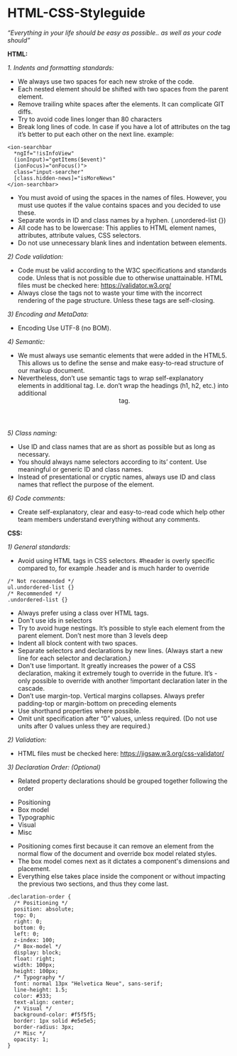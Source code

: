 # HTML-CSS-Styleguide

*“Everything in your life should be easy as possible.. as well as your code should”*

**HTML:**

*1. Indents and formatting standards:*
- We always use two spaces for each new stroke of the code.
- Each nested element should be shifted with two spaces from the parent element.
- Remove trailing white spaces after the elements. It can complicate GIT diffs.
- Try to avoid code lines longer than 80 characters
- Break long lines of code. In case if you have a lot of attributes on the tag it’s better to put each other on the next line.
example:
```
<ion-searchbar 
  *ngIf="!isInfoView" 
  (ionInput)="getItems($event)" 
  (ionFocus)="onFocus()"> 
  class="input-searcher" 
  [class.hidden-news]="isMoreNews" 
</ion-searchbar>
```
- You must avoid of using the spaces in the names of files. However, you must use quotes if the value contains spaces and you decided to use these.
- Separate words in ID and class names by a hyphen. (.unordered-list {})
- All code has to be lowercase: This applies to HTML element names, attributes, attribute values, CSS selectors.
- Do not use unnecessary blank lines and indentation between elements.

*2) Code validation:*
- Code must be valid according to the W3C specifications and standards code. Unless that is not possible due to otherwise unattainable.
HTML files must be checked here: https://validator.w3.org/
- Always close the tags not to waste your time with the incorrect rendering of the page structure. Unless these tags are self-closing.

*3) Encoding and MetaData:*
- Encoding Use UTF-8 (no BOM).

*4) Semantic:*
- We must always use semantic elements that were added in the HTML5. This allows us to define the sense and make easy-to-read structure of our markup document.
- Nevertheless, don’t use semantic tags to wrap self-explanatory elements in additional tag. I.e. don’t wrap the headings (h1, h2, etc.) into additional <header> tag.

*5) Class naming:*
- Use ID and class names that are as short as possible but as long as necessary.
- You should always name selectors according to its’ content. Use meaningful or generic ID and class names.
- Instead of presentational or cryptic names, always use ID and class names that reflect the purpose of the element.

*6) Code comments:*
- Create self-explanatory, clear and easy-to-read code which help other team members understand everything without any comments.

**CSS:**

*1) General standards:*
- Avoid using HTML tags in CSS selectors. #header is overly specific compared to, for example .header and is much harder to override
```
/* Not recommended */
ul.undordered-list {}
/* Recommended */
.undordered-list {}
```
- Always prefer using a class over HTML tags.
- Don't use ids in selectors
- Try to avoid huge nestings. It’s possible to style each element from the parent element. Don’t nest more than 3 levels deep
- Indent all block content with two spaces.
- Separate selectors and declarations by new lines. (Always start a new line for each selector and declaration.)
- Don't  use !important. It greatly increases the power of a CSS declaration, making it extremely tough to override in the future. It’s - only possible to override with another !important declaration later in the cascade.
- Don’t use margin-top. Vertical margins collapses. Always prefer padding-top or margin-bottom on preceding elements
- Use shorthand properties where possible.
- Omit unit specification after “0” values, unless required. (Do not use units after 0 values unless they are required.)

*2) Validation:*
- HTML files must be checked here: https://jigsaw.w3.org/css-validator/

*3) Declaration Order: (Optional)*
- Related property declarations should be grouped together following the order 
* Positioning
* Box model
* Typographic
* Visual
* Misc
- Positioning comes first because it can remove an element from the normal flow of the document and override box model related styles.
- The box model comes next as it dictates a component's dimensions and placement.
- Everything else takes place inside the component or without impacting the previous two sections, and thus they come last.
```
.declaration-order {
  /* Positioning */
  position: absolute;
  top: 0;
  right: 0;
  bottom: 0;
  left: 0;
  z-index: 100;
  /* Box-model */
  display: block;
  float: right;
  width: 100px;
  height: 100px;
  /* Typography */
  font: normal 13px "Helvetica Neue", sans-serif;
  line-height: 1.5;
  color: #333;
  text-align: center;
  /* Visual */
  background-color: #f5f5f5;
  border: 1px solid #e5e5e5;
  border-radius: 3px;
  /* Misc */
  opacity: 1;
}
```
